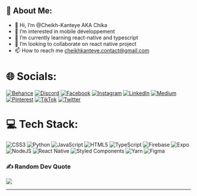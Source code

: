 ## 💫 About Me:
- 👋 Hi, I’m @Cheikh-Kanteye AKA Chika
- 👀 I’m interested in mobile développement 
- 🌱 I’m currently learning react-native and typescript 
- 💞️ I’m looking to collaborate on react native project 
- 📫 How to reach me cheikhkanteye.contact@gmail.com

# 🌐 Socials:
[![Behance](https://img.shields.io/badge/Behance-1769ff?logo=behance&logoColor=white)](https://behance.net/serignekanteye ) [![Discord](https://img.shields.io/badge/Discord-%237289DA.svg?logo=discord&logoColor=white)](htttps://discord.gg/Chika5) [![Facebook](https://img.shields.io/badge/Facebook-%231877F2.svg?logo=Facebook&logoColor=white)](https://facebook.com/Cheikhkante) [![Instagram](https://img.shields.io/badge/Instagram-%23E4405F.svg?logo=Instagram&logoColor=white)](https://instagram.com/chika.sck) [![LinkedIn](https://img.shields.io/badge/LinkedIn-%230077B5.svg?logo=linkedin&logoColor=white)](https://linkedin.com/in/serignekanteye ) [![Medium](https://img.shields.io/badge/Medium-12100E?logo=medium&logoColor=white)](https://medium.com/@Chikadev) [![Pinterest](https://img.shields.io/badge/Pinterest-%23E60023.svg?logo=Pinterest&logoColor=white)](https://pinterest.com/Chikadev) [![TikTok](https://img.shields.io/badge/TikTok-%23000000.svg?logo=TikTok&logoColor=white)](https://tiktok.com/@React-coder) [![Twitter](https://img.shields.io/badge/Twitter-%231DA1F2.svg?logo=Twitter&logoColor=white)](https://twitter.com/@CKanteye) 

# 💻 Tech Stack:
![CSS3](https://img.shields.io/badge/css3-%231572B6.svg?style=for-the-badge&logo=css3&logoColor=white) ![Python](https://img.shields.io/badge/python-3670A0?style=for-the-badge&logo=python&logoColor=ffdd54) ![JavaScript](https://img.shields.io/badge/javascript-%23323330.svg?style=for-the-badge&logo=javascript&logoColor=%23F7DF1E) ![HTML5](https://img.shields.io/badge/html5-%23E34F26.svg?style=for-the-badge&logo=html5&logoColor=white) ![TypeScript](https://img.shields.io/badge/typescript-%23007ACC.svg?style=for-the-badge&logo=typescript&logoColor=white) ![Firebase](https://img.shields.io/badge/firebase-%23039BE5.svg?style=for-the-badge&logo=firebase) ![Expo](https://img.shields.io/badge/expo-1C1E24?style=for-the-badge&logo=expo&logoColor=#D04A37) ![NodeJS](https://img.shields.io/badge/node.js-6DA55F?style=for-the-badge&logo=node.js&logoColor=white) ![React Native](https://img.shields.io/badge/react_native-%2320232a.svg?style=for-the-badge&logo=react&logoColor=%2361DAFB) ![Styled Components](https://img.shields.io/badge/styled--components-DB7093?style=for-the-badge&logo=styled-components&logoColor=white) ![Yarn](https://img.shields.io/badge/yarn-%232C8EBB.svg?style=for-the-badge&logo=yarn&logoColor=white) 	![Figma](https://img.shields.io/badge/figma-%23F24E1E.svg?style=for-the-badge&logo=figma&logoColor=white)

### ✍️ Random Dev Quote
![](https://quotes-github-readme.vercel.app/api?type=horizontal&theme=radical)

---
<!-- Proudly created with GPRM ( https://gprm.itsvg.in ) -->

<!---
Cheikh-Kanteye/Cheikh-Kanteye is a ✨ special ✨ repository because its `README.md` (this file) appears on your GitHub profile.
You can click the Preview link to take a look at your changes.
--->
